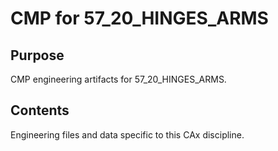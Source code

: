 # CMP for 57_20_HINGES_ARMS

## Purpose
CMP engineering artifacts for 57_20_HINGES_ARMS.

## Contents
Engineering files and data specific to this CAx discipline.

